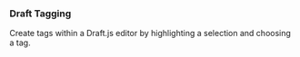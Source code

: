 ### Draft Tagging
Create tags within a Draft.js editor by highlighting a selection and choosing a tag.
